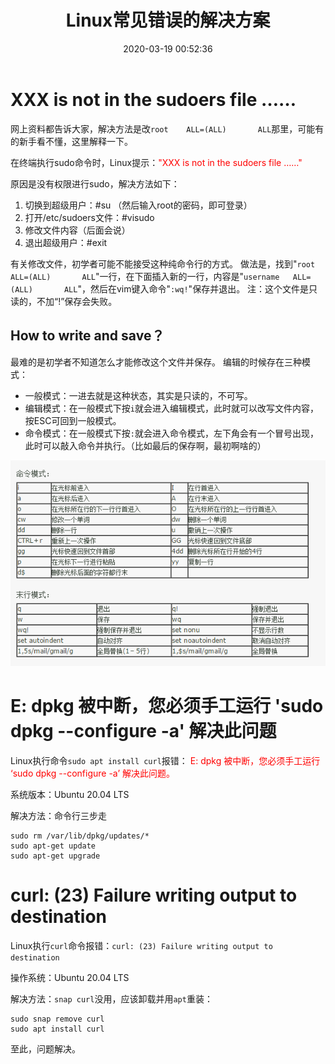 ﻿---
title: Linux常见错误的解决方案
date: 2020-03-19 00:52:36
summary: 本文分享一些Linux常见错误的解决方案。
tags:
- Linux
- 操作系统
- 异常修复
categories:
- 开发技术
---

# XXX is not in the sudoers file ……

网上资料都告诉大家，解决方法是改`root    ALL=(ALL)       ALL`那里，可能有的新手看不懂，这里解释一下。

在终端执行sudo命令时，Linux提示：<font color="red">"XXX is not in the sudoers file ……"</font>

原因是没有权限进行sudo，解决方法如下：

1. 切换到超级用户：#su （然后输入root的密码，即可登录）
2. 打开/etc/sudoers文件：#visudo
3. 修改文件内容（后面会说）
4. 退出超级用户：#exit

有关修改文件，初学者可能不能接受这种纯命令行的方式。
做法是，找到"`root    ALL=(ALL)       ALL`"一行，在下面插入新的一行，内容是"`username   ALL=(ALL)       ALL`"，然后在vim键入命令"`:wq!`"保存并退出。
注：这个文件是只读的，不加“!”保存会失败。

## How to write and save？

最难的是初学者不知道怎么才能修改这个文件并保存。
编辑的时候存在三种模式：
- 一般模式：一进去就是这种状态，其实是只读的，不可写。
- 编辑模式：在一般模式下按`i`就会进入编辑模式，此时就可以改写文件内容，按ESC可回到一般模式。
- 命令模式：在一般模式下按`:`就会进入命令模式，左下角会有一个冒号出现，此时可以敲入命令并执行。（比如最后的保存啊，最初啊啥的）

![](../../../images/软件开发/Linux/Linux常见错误的解决方案/1.png)

# E: dpkg 被中断，您必须手工运行 'sudo dpkg --configure -a' 解决此问题

Linux执行命令`sudo apt install curl`报错：
<font color="red">E: dpkg 被中断，您必须手工运行 ‘sudo dpkg --configure -a’ 解决此问题。</font>

系统版本：Ubuntu 20.04 LTS

解决方法：命令行三步走

```shell
sudo rm /var/lib/dpkg/updates/*
sudo apt-get update
sudo apt-get upgrade
```

# curl: (23) Failure writing output to destination

Linux执行`curl`命令报错：`curl: (23) Failure writing output to destination`

操作系统：Ubuntu 20.04 LTS

解决方法：`snap curl`没用，应该卸载并用`apt`重装：

```shell
sudo snap remove curl
sudo apt install curl
```

至此，问题解决。

